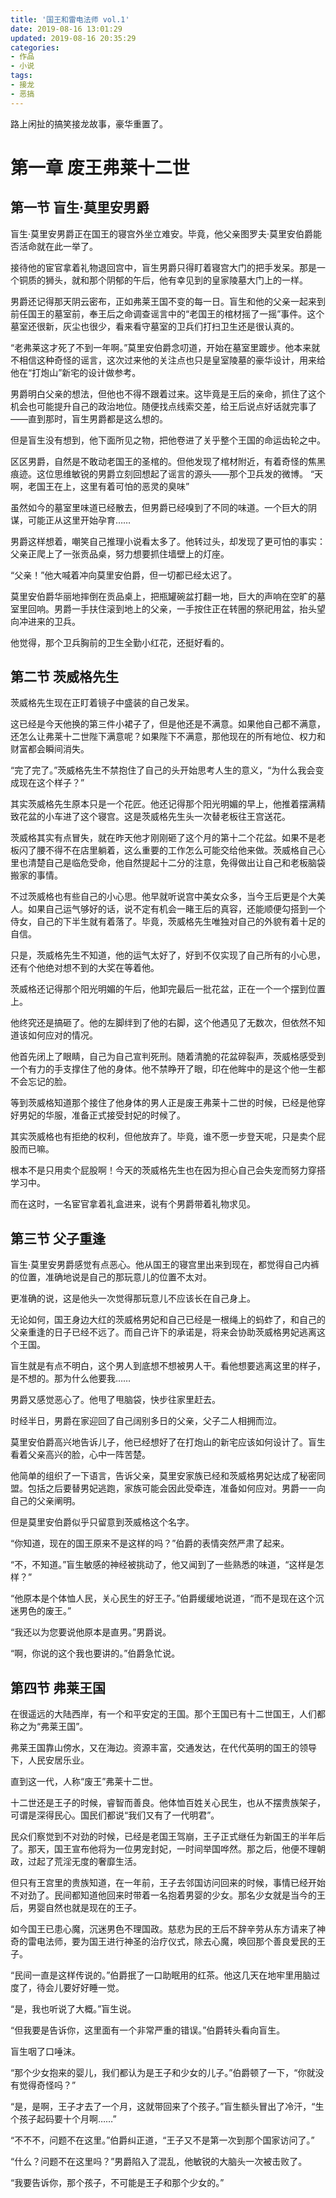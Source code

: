 ```yaml
---
title: '国王和雷电法师 vol.1'
date: 2019-08-16 13:01:29
updated: 2019-08-16 20:35:29
categories:
- 作品
- 小说
tags:
- 接龙
- 恶搞
---
```


路上闲扯的搞笑接龙故事，豪华重置了。

# 第一章 废王弗莱十二世
## 第一节 盲生·莫里安男爵

盲生·莫里安男爵正在国王的寝宫外坐立难安。毕竟，他父亲图罗夫·莫里安伯爵能否活命就在此一举了。

接待他的宦官拿着礼物退回宫中，盲生男爵只得盯着寝宫大门的把手发呆。那是一个铜质的狮头，就和那个阴郁的午后，他有幸见到的皇家陵墓大门上的一样。

男爵还记得那天阴云密布，正如弗莱王国不变的每一日。盲生和他的父亲一起来到前任国王的墓室前，奉王后之命调查谣言中的“老国王的棺材摇了一摇”事件。这个墓室还很新，灰尘也很少，看来看守墓室的卫兵们打扫卫生还是很认真的。

“老弗莱这才死了不到一年啊。”莫里安伯爵念叨道，开始在墓室里踱步。他本来就不相信这种奇怪的谣言，这次过来他的关注点也只是皇室陵墓的豪华设计，用来给他在“打炮山”新宅的设计做参考。

男爵明白父亲的想法，但他也不得不跟着过来。这毕竟是王后的亲命，抓住了这个机会也可能提升自己的政治地位。随便找点线索交差，给王后说点好话就完事了——直到那时，盲生男爵都是这么想的。

但是盲生没有想到，他下面所见之物，把他卷进了关乎整个王国的命运齿轮之中。

<!--more-->

区区男爵，自然是不敢动老国王的圣棺的。但他发现了棺材附近，有着奇怪的焦黑痕迹。这位思维敏锐的男爵立刻回想起了谣言的源头——那个卫兵发的微博。
“天啊，老国王在上，这里有着可怕的恶灵的臭味”

虽然如今的墓室里味道已经散去，但男爵已经嗅到了不同的味道。一个巨大的阴谋，可能正从这里开始孕育……

男爵这样想着，嘲笑自己推理小说看太多了。他转过头，却发现了更可怕的事实：父亲正爬上了一张贡品桌，努力想要抓住墙壁上的灯座。

“父亲！”他大喊着冲向莫里安伯爵，但一切都已经太迟了。

莫里安伯爵华丽地摔倒在贡品桌上，把瓶罐碗盆打翻一地，巨大的声响在空旷的墓室里回响。男爵一手扶住滚到地上的父亲，一手按住正在转圈的祭祀用盆，抬头望向冲进来的卫兵。

他觉得，那个卫兵胸前的卫生全勤小红花，还挺好看的。

## 第二节 茨威格先生

茨威格先生现在正盯着镜子中盛装的自己发呆。

这已经是今天他换的第三件小裙子了，但是他还是不满意。如果他自己都不满意，还怎么让弗莱十二世陛下满意呢？如果陛下不满意，那他现在的所有地位、权力和财富都会瞬间消失。

“完了完了。”茨威格先生不禁抱住了自己的头开始思考人生的意义，“为什么我会变成现在这个样子？”

其实茨威格先生原本只是一个花匠。他还记得那个阳光明媚的早上，他推着摆满精致花盆的小车进了这个寝宫。这是茨威格先生头一次替老板往王宫送花。

茨威格其实有点冒失，就在昨天他才刚刚砸了这个月的第十二个花盆。如果不是老板闪了腰不得不在店里躺着，这么重要的工作怎么可能交给他来做。茨威格自己心里也清楚自己是临危受命，他自然提起十二分的注意，免得做出让自己和老板脑袋搬家的事情。

不过茨威格也有些自己的小心思。他早就听说宫中美女众多，当今王后更是个大美人。如果自己运气够好的话，说不定有机会一睹王后的真容，还能顺便勾搭到一个侍女，自己的下半生就有着落了。毕竟，茨威格先生唯独对自己的外貌有着十足的自信。

只是，茨威格先生不知道，他的运气太好了，好到不仅实现了自己所有的小心思，还有个他绝对想不到的大奖在等着他。

茨威格还记得那个阳光明媚的午后，他卸完最后一批花盆，正在一个一个摆到位置上。

他终究还是搞砸了。他的左脚绊到了他的右脚，这个他遇见了无数次，但依然不知道该如何应对的情况。

他首先闭上了眼睛，自己为自己宣判死刑。随着清脆的花盆碎裂声，茨威格感受到一个有力的手支撑住了他的身体。他不禁睁开了眼，印在他眸中的是这个他一生都不会忘记的脸。

等到茨威格知道那个接住了他身体的男人正是废王弗莱十二世的时候，已经是他穿好男妃的华服，准备正式接受封妃的时候了。

其实茨威格也有拒绝的权利，但他放弃了。毕竟，谁不愿一步登天呢，只是卖个屁股而已嘛。

根本不是只用卖个屁股啊！今天的茨威格先生也在因为担心自己会失宠而努力穿搭学习中。

而在这时，一名宦官拿着礼盒进来，说有个男爵带着礼物求见。

## 第三节 父子重逢

盲生·莫里安男爵感觉有点恶心。他从国王的寝宫里出来到现在，都觉得自己内裤的位置，准确地说是自己的那玩意儿的位置不太对。

更准确的说，这是他头一次觉得那玩意儿不应该长在自己身上。

无论如何，国王身边大红的茨威格男妃和自己已经是一根绳上的蚂蚱了，和自己的父亲重逢的日子已经不远了。而自己许下的承诺是，将来会协助茨威格男妃逃离这个王国。

盲生就是有点不明白，这个男人到底想不想被男人干。看他想要逃离这里的样子，是不想的。那为什么他要我……

男爵又感觉恶心了。他甩了甩脑袋，快步往家里赶去。

时经半日，男爵在家迎回了自己阔别多日的父亲，父子二人相拥而泣。

莫里安伯爵高兴地告诉儿子，他已经想好了在打炮山的新宅应该如何设计了。盲生看着父亲高兴的脸，心中一阵苦楚。

他简单的组织了一下语言，告诉父亲，莫里安家族已经和茨威格男妃达成了秘密同盟。包括之后要替男妃逃跑，家族可能会因此受牵连，准备如何应对。男爵一一向自己的父亲阐明。

但是莫里安伯爵似乎只留意到茨威格这个名字。

“你知道，现在的国王原来不是这样的吗？”伯爵的表情突然严肃了起来。

“不，不知道。”盲生敏感的神经被挑动了，他又闻到了一些熟悉的味道，“这样是怎样？”

“他原本是个体恤人民，关心民生的好王子。”伯爵缓缓地说道，“而不是现在这个沉迷男色的废王。”

“我还以为您要说他原本是直男。”男爵说。

“啊，你说的这个我也要讲的。”伯爵急忙说。

## 第四节 弗莱王国

在很遥远的大陆西岸，有一个和平安定的王国。那个王国已有十二世国王，人们都称之为“弗莱王国”。

弗莱王国靠山傍水，又在海边。资源丰富，交通发达，在代代英明的国王的领导下，人民安居乐业。

直到这一代，人称“废王”弗莱十二世。

十二世还是王子的时候，睿智而善良。他体恤百姓关心民生，也从不摆贵族架子，可谓是深得民心。国民们都说“我们又有了一代明君”。

民众们察觉到不对劲的时候，已经是老国王驾崩，王子正式继任为新国王的半年后了。那天，国王宣布他将为一位男宠封妃，一时间举国哗然。那之后，他便不理朝政，过起了荒淫无度的奢靡生活。

但只有王宫里的贵族知道，在一年前，王子去邻国访问回来的时候，事情已经开始不对劲了。民间都知道他回来时带着一名抱着男婴的少女。那名少女就是当今的王后，男婴自然也就是现在的王子。

如今国王已患心魔，沉迷男色不理国政。慈悲为民的王后不辞辛劳从东方请来了神奇的雷电法师，要为国王进行神圣的治疗仪式，除去心魔，唤回那个善良爱民的王子。

“民间一直是这样传说的。”伯爵抿了一口助眠用的红茶。他这几天在地牢里用脑过度了，待会儿要好好睡一觉。

“是，我也听说了大概。”盲生说。

“但我要是告诉你，这里面有一个非常严重的错误。”伯爵转头看向盲生。

盲生咽了口唾沫。

“那个少女抱来的婴儿，我们都认为是王子和少女的儿子。”伯爵顿了一下，“你就没有觉得奇怪吗？”

“是，是啊，王子才去了一个月，这就带回来了个孩子。”盲生额头冒出了冷汗，“生个孩子起码要十个月啊……”

“不不不，问题不在这里。”伯爵纠正道，“王子又不是第一次到那个国家访问了。”

“什么？问题不在这里吗？”男爵陷入了混乱，他敏锐的大脑头一次被击败了。

“我要告诉你，那个孩子，不可能是王子和那个少女的。”

